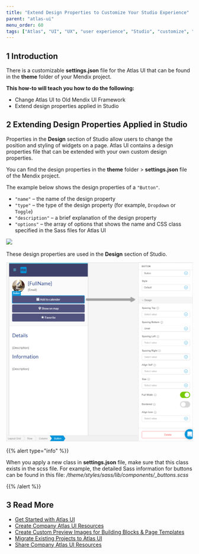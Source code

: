 ```yaml
---
title: "Extend Design Properties to Customize Your Studio Experience"
parent: "atlas-ui"
menu_order: 60
tags: ["Atlas", "UI", "UX", "user experience", "Studio", "customize", "custom"]
---
```


## 1 Introduction

There is a customizable **settings.json** file for the Atlas UI that can be found in the **theme** folder of your Mendix project. 

**This how-to will teach you how to do the following:**

* Change Atlas UI to Old Mendix UI Framework
* Extend design properties applied in Studio

## 2 Extending Design Properties Applied in Studio

Properties in the **Design** section of Studio allow users to change the position and styling of widgets on a page. Atlas UI contains a design properties file that can be extended with your own custom design properties.

You can find the design properties in the **theme** folder > **settings.json** file of the Mendix project.

The example below shows the design properties of a `"Button"`. 

* `"name"` – the name of the design property
* `"type"` – the type of the design property (for example, `Dropdown` or `Toggle`)
* `"description"` – a brief explanation of the design property
* `"options"` – the array of options that shows the name and CSS class specified in the Sass files for Atlas UI

![](attachments/howto/extend_settings.png)

These design properties are used in the **Design** section of Studio.

![Design Properties in Studio](attachments/extend-design-properties-to-customize/button-design-properties.png)

{{% alert type="info" %}}

When you apply a new class in **settings.json** file, make sure that this class exists in the scss file. For example, the detailed Sass information for buttons can be found in this file: */theme/styles/sass/lib/components/_buttons.scss*

{{% /alert %}}

## 3 Read More

* [Get Started with Atlas UI](get-started-with-atlasui)
* [Create Company Atlas UI Resources](create-company-atlas-ui-resources)
* [Create Custom Preview Images for Building Blocks & Page Templates](create-custom-preview-images-for-building-blocks-and-page-templates)
* [Migrate Existing Projects to Atlas UI](migrate-existing-projects-to-atlasui)
* [Share Company Atlas UI Resources](share-company-atlas-ui-resources)
